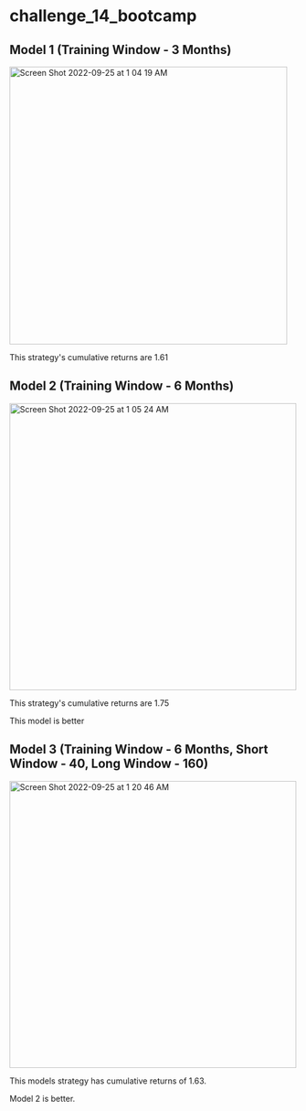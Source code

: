 # challenge_14_bootcamp

## Model 1 (Training Window - 3 Months)
<img width="486" alt="Screen Shot 2022-09-25 at 1 04 19 AM" src="https://user-images.githubusercontent.com/107518702/192129568-3712307e-0ce1-4922-b3cc-15d3baa773e0.png">

This strategy's cumulative returns are 1.61


## Model 2 (Training Window - 6 Months)
<img width="502" alt="Screen Shot 2022-09-25 at 1 05 24 AM" src="https://user-images.githubusercontent.com/107518702/192129251-54530c55-3160-4422-a4c1-e5b787c23f43.png">

This strategy's cumulative returns are 1.75

This model is better


## Model 3 (Training Window - 6 Months, Short Window - 40, Long Window - 160)
<img width="502" alt="Screen Shot 2022-09-25 at 1 20 46 AM" src="https://user-images.githubusercontent.com/107518702/192129549-20d45b16-bb31-49bf-a7e9-9b5ac90295bb.png">

This models strategy has cumulative returns of 1.63.

Model 2 is better.






